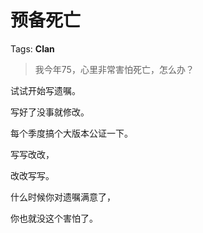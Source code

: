 # 预备死亡

Tags: **Clan**

> 我今年75，心里非常害怕死亡，怎么办？



试试开始写遗嘱。

写好了没事就修改。

每个季度搞个大版本公证一下。

写写改改，

改改写写。

什么时候你对遗嘱满意了，

你也就没这个害怕了。



